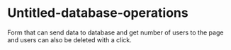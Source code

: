 # Untitled-database-operations
Form that can send data to database and get number of users to the page and users can also be deleted with a click.
